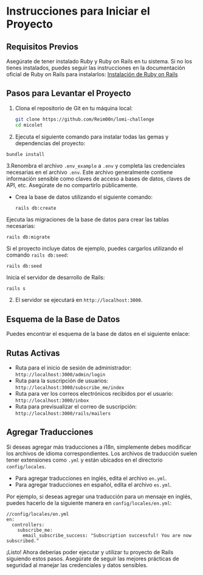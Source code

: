 
# Instrucciones para Iniciar el Proyecto

## Requisitos Previos

Asegúrate de tener instalado Ruby y Ruby on Rails en tu sistema. Si no los tienes instalados, puedes seguir las instrucciones en la documentación oficial de Ruby on Rails para instalarlos: [Instalación de Ruby on Rails](https://guides.rubyonrails.org/getting_started.html#installing-rails)

## Pasos para Levantar el Proyecto

1. Clona el repositorio de Git en tu máquina local:

   ```bash
   git clone https://github.com/Reim00n/lomi-challenge
   cd micolet
   ```
2. Ejecuta el siguiente comando para instalar todas las gemas y dependencias del proyecto:

```markdown
bundle install
```

3.Renombra el archivo `.env_example` a `.env` y completa las credenciales necesarias en el archivo `.env`. Este archivo generalmente contiene información sensible como claves de acceso a bases de datos, claves de API, etc. Asegúrate de no compartirlo públicamente.

* Crea la base de datos utilizando el siguiente comando:
  ```
  rails db:create
  ```

Ejecuta las migraciones de la base de datos para crear las tablas necesarias:

```
rails db:migrate

```

Si el proyecto incluye datos de ejemplo, puedes cargarlos utilizando el comando `rails db:seed`:

```
rails db:seed
```

Inicia el servidor de desarrollo de Rails:

```
rails s
```

2. El servidor se ejecutará en `http://localhost:3000`.

## Esquema de la Base de Datos

Puedes encontrar el esquema de la base de datos en el siguiente enlace: 

## Rutas Activas

* Ruta para el inicio de sesión de administrador: `http://localhost:3000/admin/login`
* Ruta para la suscripción de usuarios: `http://localhost:3000/subscribe_me/index`
* Ruta para ver los correos electrónicos recibidos por el usuario: `http://localhost:3000/inbox`
* Ruta para previsualizar el correo de suscripción: `http://localhost:3000/rails/mailers`

## Agregar Traducciones

Si deseas agregar más traducciones a i18n, simplemente debes modificar los archivos de idioma correspondientes. Los archivos de traducción suelen tener extensiones como `.yml` y están ubicados en el directorio `config/locales`.

* Para agregar traducciones en inglés, edita el archivo `en.yml`.
* Para agregar traducciones en español, edita el archivo `es.yml`.

Por ejemplo, si deseas agregar una traducción para un mensaje en inglés, puedes hacerlo de la siguiente manera en `config/locales/en.yml`:

```
//config/locales/en.yml
en:
  controllers:
    subscribe_me:
      email_subscribe_success: "Subscription successful! You are now subscribed."

```

¡Listo! Ahora deberías poder ejecutar y utilizar tu proyecto de Rails siguiendo estos pasos. Asegúrate de seguir las mejores prácticas de seguridad al manejar las credenciales y datos sensibles.
